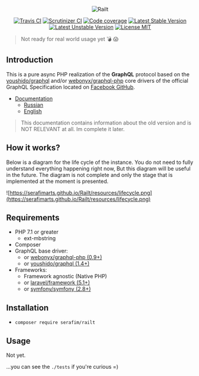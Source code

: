<p align="center">
    <img src="https://raw.githubusercontent.com/SerafimArts/Railt/master/docs/resources/logo-big-white-bg.png" alt="Railt" />
</p>

<p align="center">
    <a href="https://travis-ci.org/SerafimArts/Railt"><img src="https://travis-ci.org/SerafimArts/Railt.svg?branch=master" alt="Travis CI" /></a>
    <a href="https://scrutinizer-ci.com/g/SerafimArts/Railt/?branch=master"><img src="https://scrutinizer-ci.com/g/SerafimArts/Railt/badges/quality-score.png?b=master" alt="Scrutinizer CI" /></a>
    <a href="https://scrutinizer-ci.com/g/SerafimArts/Railt/?branch=master"><img src="https://scrutinizer-ci.com/g/SerafimArts/Railt/badges/coverage.png?b=master" alt="Code coverage" /></a>
    <a href="https://packagist.org/packages/serafim/railt"><img src="https://poser.pugx.org/serafim/railt/version" alt="Latest Stable Version"></a>
    <a href="https://packagist.org/packages/serafim/railt"><img src="https://poser.pugx.org/serafim/railt/v/unstable" alt="Latest Unstable Version"></a>
    <a href="https://raw.githubusercontent.com/SerafimArts/Railt/master/LICENSE"><img src="https://poser.pugx.org/serafim/railt/license" alt="License MIT"></a>
</p>

> Not ready for real world usage yet :bomb: :scream:   

## Introduction

This is a pure async PHP realization of the **GraphQL** protocol based on the 
[youshido/graphql](https://github.com/Youshido/GraphQL) and/or 
[webonyx/graphql-php](https://github.com/webonyx/graphql-php#fields)
core drivers of the official GraphQL Specification 
located on [Facebook GitHub](http://facebook.github.io/graphql/).

- [Documentation](https://serafimarts.github.io/Railt) 
    - [Russian](https://serafimarts.github.io/Railt/#/ru/)
    - [English](https://serafimarts.github.io/Railt)
    
> This documentation contains information about the old version and is 
NOT RELEVANT at all. Im complete it later.

## How it works?

Below is a diagram for the life cycle of the instance.
You do not need to fully understand everything happening right now,
But this diagram will be useful in the future. 
The diagram is not complete and only the stage that is implemented 
at the moment is presented.

![https://serafimarts.github.io/Railt/resources/lifecycle.png](https://serafimarts.github.io/Railt/resources/lifecycle.png)

## Requirements

- PHP 7.1 or greater
    - ext-mbstring
- Composer
- GraphQL base driver:
    - or [webonyx/graphql-php (0.9+)](https://github.com/webonyx/graphql-php#fields)
    - or [youshido/graphql (1.4+)](https://github.com/Youshido/GraphQL)
- Frameworks:
    - Framework agnostic (Native PHP)
    - or [laravel/framework (5.1+)](https://github.com/laravel/framework)
    - or [symfony/symfony (2.8+)](https://github.com/symfony/symfony)

## Installation

- `composer require serafim/railt`

## Usage

Not yet.

...you can see the `./tests` if you're curious =)
